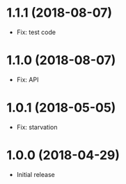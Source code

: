 # 1.1.1 (2018-08-07)

- Fix: test code

# 1.1.0 (2018-08-07)

- Fix: API

# 1.0.1 (2018-05-05)

- Fix: starvation

# 1.0.0 (2018-04-29)

- Initial release
